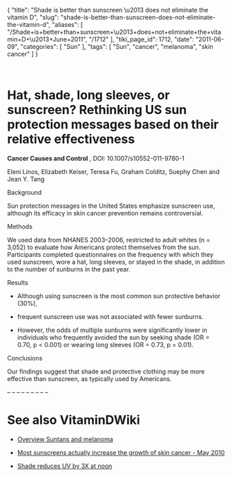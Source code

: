 {
    "title": "Shade is better than sunscreen \u2013 does not eliminate the vitamin D",
    "slug": "shade-is-better-than-sunscreen-does-not-eliminate-the-vitamin-d",
    "aliases": [
        "/Shade+is+better+than+sunscreen+\u2013+does+not+eliminate+the+vitamin+D+\u2013+June+2011",
        "/1712"
    ],
    "tiki_page_id": 1712,
    "date": "2011-06-09",
    "categories": [
        "Sun"
    ],
    "tags": [
        "Sun",
        "cancer",
        "melanoma",
        "skin cancer"
    ]
}


&nbsp;

# Hat, shade, long sleeves, or sunscreen? Rethinking US sun protection messages based on their relative effectiveness

 **Cancer Causes and Control** , DOI: 10.1007/s10552-011-9780-1

Eleni Linos, Elizabeth Keiser, Teresa Fu, Graham Colditz, Suephy Chen and Jean Y. Tang

Background  

Sun protection messages in the United States emphasize sunscreen use, although its efficacy in skin cancer prevention remains controversial.

Methods  

We used data from NHANES 2003–2006, restricted to adult whites (n = 3,052) to evaluate how Americans protect themselves from the sun. Participants completed questionnaires on the frequency with which they used sunscreen, wore a hat, long sleeves, or stayed in the shade, in addition to the number of sunburns in the past year.

Results  

* Although using sunscreen is the most common sun protective behavior (30%),

* frequent sunscreen use was not associated with fewer sunburns. 

* However, the odds of multiple sunburns were significantly lower in individuals who frequently avoided the sun by seeking shade (OR = 0.70, p < 0.001) or wearing long sleeves (OR = 0.73, p = 0.01).

Conclusions  

Our findings suggest that shade and protective clothing may be more effective than sunscreen, as typically used by Americans.

– – – – – – – – – 

# See also VitaminDWiki

* [Overview Suntans and melanoma](/tags/overview-suntans-and-melanoma.html)

* [Most sunscreens actually increase the growth of skin cancer - May 2010](/posts/most-sunscreens-actually-increase-the-growth-of-skin-cancer)

* [Shade reduces UV by 3X at noon](/posts/shade-reduces-uv-by-3x-at-noon)